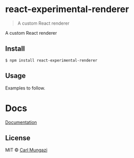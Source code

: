 # react-experimental-renderer

> A custom React renderer

A custom React renderer

## Install

```
$ npm install react-experimental-renderer
```

## Usage

Examples to follow.

# Docs

[Documentation](http://carlmungazi.github.io/react-experimental-renderer)

## License

MIT © [Carl Mungazi](https://carlmungazi.com)